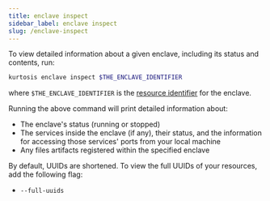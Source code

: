 ```yaml
---
title: enclave inspect
sidebar_label: enclave inspect
slug: /enclave-inspect
---
```


To view detailed information about a given enclave, including its status and contents, run:

```bash
kurtosis enclave inspect $THE_ENCLAVE_IDENTIFIER 
```

where `$THE_ENCLAVE_IDENTIFIER` is the [resource identifier](../resource-identifier.md) for the enclave.

Running the above command will print detailed information about:

- The enclave's status (running or stopped)
- The services inside the enclave (if any), their status, and the information for accessing those services' ports from your local machine
- Any files artifacts registered within the specified enclave

By default, UUIDs are shortened. To view the full UUIDs of your resources, add the following flag:
* `--full-uuids`

